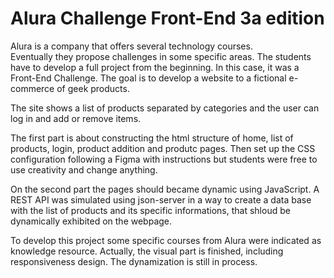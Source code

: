 <h1>Alura Challenge Front-End 3a edition</h1>

<p>Alura is a company that offers several technology courses.<br>Eventually they propose challenges in some specific areas. 
The students have to develop a full project from the beginning. In this case, it was a Front-End Challenge. 
The goal is to develop a website to a fictional e-commerce of geek products.</p>

<p>The site shows a list of products separated by categories and the user can log in and add or remove items.</p>

<p>The first part is about constructing the html structure of home, list of products, login, product addition and produtc pages. 
Then set up the CSS configuration following a Figma with instructions but students were free to use creativity and change anything.</p>

<p>On the second part the pages should became dynamic using JavaScript. A REST API was simulated using json-server in a way to create a  data base with the 
list of products and its specific informations, that shloud be dynamically exhibited on the webpage.</p>

<p>To develop this project some specific courses from Alura were indicated as knowledge resource. Actually, the visual part is finished, 
  including responsiveness design. The dynamization is still in process.</p>
